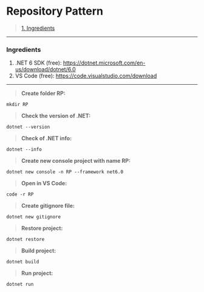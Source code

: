 # **Repository Pattern**

>[1. Ingredients](#ingredients)

---

### **Ingredients**

1. .NET 6 SDK (free): https://dotnet.microsoft.com/en-us/download/dotnet/6.0
2. VS Code (free): https://code.visualstudio.com/download

---

> **Create folder RP:**
```
mkdir RP
```

> **Check the version of .NET:**
```
dotnet --version
```

> **Check of .NET info:**
```
dotnet --info
```

> **Create new console project with name RP:**
```
dotnet new console -n RP --framework net6.0
```

> **Open in VS Code:**
```
code -r RP
```

> **Create gitignore file:**
```
dotnet new gitignore
```

> **Restore project:**
```
dotnet restore
```

> **Build project:**
```
dotnet build
```

> **Run project:**
```
dotnet run
```
